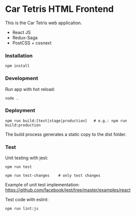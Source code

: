 # Car Tetris HTML Frontend

This is the Car Tetris web application.

* React JS
* Redux-Saga
* PostCSS + cssnext


### Installation
```
npm install
```


### Development
Run app with hot reload:
```
node .
```


### Deployment
```
npm run build:[test|stage|production]   # e.g.: npm run build:production
```
The build process generates a static copy to the dist folder.


### Test
Unit testing with jest:
```
npm run test

npm run test-changes    # only test changes
```
Example of unit test implementation: https://github.com/facebook/jest/tree/master/examples/react


Test code with eslint:
```
npm run lint:js
```
